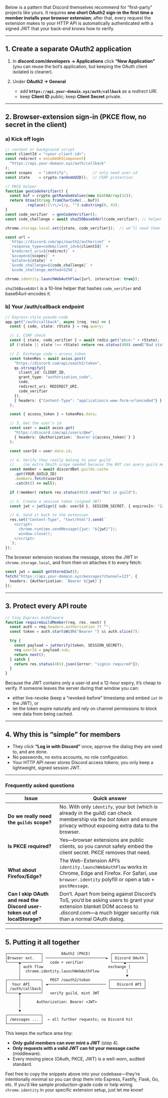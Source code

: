 Below is a pattern that Discord themselves recommend for “first-party” projects like yours.  It requires **one short OAuth2 sign-in the first time a member installs your browser extension**; after that, every request the extension makes to your HTTP API is automatically authenticated with a signed JWT that your back-end knows how to verify.

---

## 1.   Create a separate **OAuth2 application**

1. In **discord.com/developers → Applications** click **“New Application”**
   (you can reuse the bot’s application, but keeping the OAuth client isolated is cleaner).
2. Under **OAuth2 → General**

   * add **`https://api.your-domain.xyz/auth/callback`** as a *redirect URI*.
   * keep **Client ID** public; keep **Client Secret** private.

---

## 2.   Browser-extension sign-in (PKCE flow, no secret in the client)

### a) Kick off login

```ts
// content or background script
const clientId = "<your-client-id>";
const redirect = encodeURIComponent(
  "https://api.your-domain.xyz/auth/callback"
);
const scopes   = "identify";           // only need user-id
const state    = crypto.randomUUID();  // CSRF protection

// PKCE helper
function genCodeVerifier() {
  const buf = crypto.getRandomValues(new Uint8Array(32));
  return btoa(String.fromCharCode(...buf))
         .replace(/[\+\/=]/g, "").substring(0, 43);
}
const code_verifier  = genCodeVerifier();
const code_challenge = await sha256Base64Url(code_verifier); // helper below

chrome.storage.local.set({state, code_verifier});  // we’ll need them later

const url =
  `https://discord.com/api/oauth2/authorize?` +
  `response_type=code&client_id=${clientId}` +
  `&redirect_uri=${redirect}` +
  `&scope=${scopes}` +
  `&state=${state}` +
  `&code_challenge=${code_challenge}` +
  `&code_challenge_method=S256`;

chrome.identity.launchWebAuthFlow({url, interactive: true});
```

`sha256Base64Url` is a 10-line helper that hashes `code_verifier` and base64url-encodes it.

### b) Your **/auth/callback** endpoint

```ts
// Express-style pseudo-code
app.get("/auth/callback", async (req, res) => {
  const { code, state: rState } = req.query;

  // 1. CSRF check
  const { state, code_verifier } = await redis.get("pkce:" + rState);
  if (!state || state !== rState) return res.status(400).send("Bad state");

  // 2. Exchange code → access_token
  const tokenRes = await axios.post(
    "https://discord.com/api/oauth2/token",
    qs.stringify({
      client_id: CLIENT_ID,
      grant_type: "authorization_code",
      code,
      redirect_uri: REDIRECT_URI,
      code_verifier
    }),
    { headers: {"Content-Type": "application/x-www-form-urlencoded"} }
  );

  const { access_token } = tokenRes.data;

  // 3. Get the user’s id
  const user = await axios.get(
    "https://discord.com/api/users/@me",
    { headers: {Authorization: `Bearer ${access_token}`} }
  );

  const userId = user.data.id;

  // 4. Verify they really belong to your guild
  //    (no extra OAuth scope needed because the BOT can query guild members)
  const member = await discordBot.guilds.cache
    .get(YOUR_GUILD_ID)
    .members.fetch(userId)
    .catch(() => null);

  if (!member) return res.status(403).send("Not in guild");

  // 5. Create a session token (signed JWT)
  const jwt = jwtSign({ sub: userId }, SESSION_SECRET, { expiresIn: "12h" });

  // 6. Send it back to the extension
  res.set("Content-Type", "text/html").send(`
    <script>
      chrome.runtime.sendMessage({jwt: "${jwt}"});
      window.close();
    </script>
  `);
});
```

The browser extension receives the message, stores the JWT in `chrome.storage.local`, and from then on attaches it to every fetch:

```ts
const jwt = await getStoredJwt();
fetch("https://api.your-domain.xyz/messages?channel=123", {
  headers: {Authorization: `Bearer ${jwt}`}
});
```

---

## 3.   Protect every API route

```ts
// tiny Express middleware
function requireGuildMember(req, res, next) {
  const auth = req.headers.authorization ?? "";
  const token = auth.startsWith("Bearer ") && auth.slice(7);

  try {
    const payload = jwtVerify(token, SESSION_SECRET);
    req.userId = payload.sub;
    return next();
  } catch {
    return res.status(401).json({error: "signin required"});
  }
}
```

Because the JWT contains only a user-id and a 12-hour expiry, it’s cheap to verify.
If someone leaves the server during that window you can:

* either live-revoke (keep a “revoked-before” timestamp and embed `iat` in the JWT), or
* let the token expire naturally and rely on channel permissions to block new data from being cached.

---

## 4.   Why this is “simple” for members

* They click **“Log in with Discord”** once, approve the dialog they are used to, and are done.
* No passwords, no extra accounts, no role configuration.
* Your HTTP API never stores Discord access tokens; you only keep a lightweight, signed session JWT.

---

### Frequently asked questions

| Issue                                                                     | Quick answer                                                                                                                                                                               |
| ------------------------------------------------------------------------- | ------------------------------------------------------------------------------------------------------------------------------------------------------------------------------------------ |
| **Do we really need the `guilds` scope?**                                 | No. With only `identify`, your bot (which is already in the guild) can check membership via the *bot token* and ensure privacy without exposing extra data to the browser.                 |
| **Is PKCE required?**                                                     | Yes—browser extensions are public clients, so you cannot safely embed the client secret. PKCE removes that need.                                                                           |
| **What about Firefox/Edge?**                                              | The Web-Extension API’s `identity.launchWebAuthFlow` works in Chrome, Edge and Firefox. For Safari, use `browser.identity` polyfill or open a tab + `postMessage`.                         |
| **Can I skip OAuth and read the Discord user-token out of localStorage?** | Don’t.  Apart from being against Discord’s ToS, you’d be asking users to grant your extension blanket DOM access to *.discord.com*—a much bigger security risk than a normal OAuth dialog. |

---

## 5.   Putting it all together

```
┌───────────────┐        OAuth2 (PKCE)         ┌───────────────┐
│Browser ext.   │ ───────────────────────────► │ Discord OAuth │
└─────▲─────────┘   code + verifier            └─────▲─────────┘
      │ auth flow                             exchange │
      │  chrome.identity.launchWebAuthFlow            │
      │                                               ▼
┌─────┴─────────┐   POST /oauth2/token        ┌───────────────┐
│  Your API     │ ◄────────────────────────── │   Discord API │
│ /auth/callback│                             └───────────────┘
└─────▲─────────┘   verify guild, mint JWT
      │
      │       Authorization: Bearer <JWT>
      │
      ▼
┌───────────────┐
│ /messages ... │  ← all further requests; no Discord hit
└───────────────┘
```

This keeps the surface area tiny:

* **Only guild members can ever mint a JWT** (step 4).
* **Only requests with a valid JWT can hit your message cache** (middleware).
* Every moving piece (OAuth, PKCE, JWT) is a well-worn, audited standard.

Feel free to copy the snippets above into your codebase—they’re intentionally minimal so you can drop them into Express, Fastify, Flask, Go, etc. If you’d like sample production-grade code or help wiring `chrome.identity` in your specific extension setup, just let me know!
